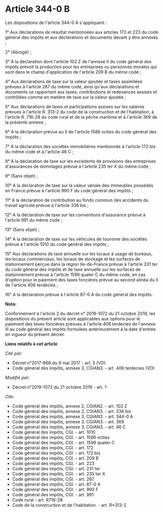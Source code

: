 # Article 344-0 B

Les dispositions de l'article 344-0 A s'appliquent : 

1° Aux déclarations de résultat mentionnées aux articles 172 et 223 du code général des impôts et aux déclarations et
documents devant y être annexés ; 

2° (Abrogé) ; 

3° A la déclaration dont l'article 102 Z de l'annexe II du code général des impôts prévoit la production pour les entreprises
ou personnes morales qui sont dans le champ d'application de l'article 209 B du même code ; 

4° Aux déclarations de taxe sur la valeur ajoutée et taxes assimilées prévues à l'article 287 du même code, ainsi qu'aux
déclarations et documents se rapportant aux taxes, contributions et redevances assises et contrôlées comme en matière de taxe
sur la valeur ajoutée ; 

5° Aux déclarations de taxes et participations assises sur les salaires prévues à l'article R. 313-2 du code de la
construction et de l'habitation, à l'article R. 716-28 du code rural et de la pêche maritime et à l'article 369 de la
présente annexe ; 

6° A la déclaration prévue au II de l'article 1586 octies du code général des impôts ; 

7° A la déclaration des sociétés immobilières mentionnée à l'article 172 bis du même code et à l'article 46 C ; 

8° A la déclaration de taxe sur les excédents de provisions des entreprises d'assurances de dommages prévue à l'article 235
ter X du même code ; 

9° (Sans objet) ; 

10° A la déclaration de taxe sur la valeur vénale des immeubles possédés en France prévue à l'article 990 F du code général
des impôts ; 

11° A la déclaration de contribution au fonds commun des accidents du travail agricole prévue à l'article 336 bis ; 

12° A la déclaration de taxe sur les conventions d'assurance prévue à l'article 991 du même code ; 

13° (Sans objet) ; 

14° A la déclaration de taxe sur les véhicules de tourisme des sociétés prévue à l'article 1010 du code général des impôts ; 

15° Aux déclarations de taxe annuelle sur les locaux à usage de bureaux, les locaux commerciaux, les locaux de stockage et
les surfaces de stationnement perçue dans la région Ile-de-France prévue à l'article 231 ter du code général des impôts et de
taxe annuelle sur les surfaces de stationnement prévue à l'article 1599 quater C du même code, en cas d'option pour le
paiement des taxes foncières prévue au second alinéa du II de l'article 406 terdecies ; 

16° A la déclaration prévue à l'article 87-0 A du code général des impôts.

**Nota:**

Conformément à l'article 2 du décret n° 2019-1072 du 21 octobre 2019, les dispositions du présent article sont applicables
aux options pour le paiement des taxes foncières prévues à l'article 406 terdecies de l'annexe III au code général des impôts
formulées antérieurement à la date d'entrée en vigueur du présent décret.

**Liens relatifs à cet article**

_Cité par_:

  - Décret n°2017-866 du 9 mai 2017 - art. 5 (VD)
  - Code général des impôts, annexe 3, CGIAN3. - art. 406 terdecies (VD)

_Modifié par_:

  - Décret n°2019-1072 du 21 octobre 2019 - art. 1

_Cite_:

  - Code général des impôts, annexe 2, CGIAN2. - art. 102 Z
  - Code général des impôts, annexe 3, CGIAN3. - art. 336 bis
  - Code général des impôts, annexe 3, CGIAN3. - art. 344-0 A
  - Code général des impôts, annexe 3, CGIAN3. - art. 369
  - Code général des impôts, annexe 3, CGIAN3. - art. 46 C
  - Code général des impôts, CGI. - art. 1010
  - Code général des impôts, CGI. - art. 1586 octies
  - Code général des impôts, CGI. - art. 1599 quater C
  - Code général des impôts, CGI. - art. 172
  - Code général des impôts, CGI. - art. 172 bis
  - Code général des impôts, CGI. - art. 209 B
  - Code général des impôts, CGI. - art. 223
  - Code général des impôts, CGI. - art. 231 ter
  - Code général des impôts, CGI. - art. 235 ter X
  - Code général des impôts, CGI. - art. 287
  - Code général des impôts, CGI. - art. 87-0 A
  - Code général des impôts, CGI. - art. 990 F
  - Code général des impôts, CGI. - art. 991
  - Code rural - art. R716-28
  - Code de la construction et de l'habitation. - art. R*313-2
